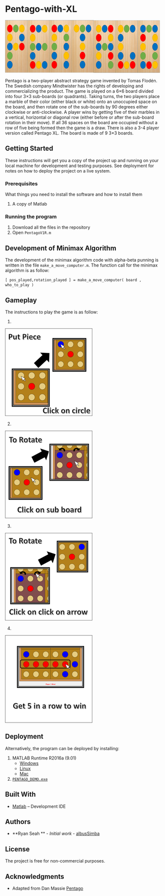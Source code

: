 # Pentago-with-XL
![Alt text](Picture1.png?raw=true)

Pentago is a two-player abstract strategy game invented by Tomas Flodén. The Swedish company Mindtwister has the rights of developing and commercializing the product.  The game is played on a 6×6 board divided into four 3×3 sub-boards (or quadrants). Taking turns, the two players place a marble of their color (either black or white) onto an unoccupied space on the board, and then rotate one of the sub-boards by 90 degrees either clockwise or anti-clockwise. A player wins by getting five of their marbles in a vertical, horizontal or diagonal row (either before or after the sub-board rotation in their move). If all 36 spaces on the board are occupied without a row of five being formed then the game is a draw.  There is also a 3-4 player version called Pentago XL. The board is made of 9 3×3 boards.

## Getting Started

These instructions will get you a copy of the project up and running on your local machine for development and testing purposes. See deployment for notes on how to deploy the project on a live system.

### Prerequisites

What things you need to install the software and how to install them

1) A copy of Matlab

### Running the program

1) Download all the files in the repository
2) Open `PentagoV1R.m` 

## Development of Minimax Algorithm

The development of the minimax algorithm code with alpha-beta punning is written in the file  `make_a_move_computer.m`.
The function call for the minimax algorithm is as follow:
```
[ pos_played,rotation_played ] = make_a_move_computer( board , who_to_play )
```
## Gameplay
The instructions to play the game is as follow:

1)
  ![Alt text](Instuction1.png?raw=true)

2)
  ![Alt text](Instuction2.png?raw=true)

3)
  ![Alt text](Instuction3.png?raw=true)

4)
  ![Alt text](Instuction4.png?raw=true)

## Deployment

Alternatively, the program can be deployed by installing:
1) MATLAB Runtime R2016a (9.01)  
    * [Windows](http://ssd.mathworks.com/supportfiles/downloads/R2016a/deployment_files/R2016a/installers/win64/MCR_R2016a_win64_installer.exe)
    * [Linux](http://ssd.mathworks.com/supportfiles/downloads/R2016a/deployment_files/R2016a/installers/glnxa64/MCR_R2016a_glnxa64_installer.zip)
    * [Mac](http://ssd.mathworks.com/supportfiles/downloads/R2016a/deployment_files/R2016a/installers/maci64/MCR_R2016a_maci64_installer.zip)
2) [`PENTAGO_DEMO.exe`](https://github.com/albusSimba/Pentago-with-XL/raw/master/PENTAGO_DEMO/for_testing/PENTAGO_DEMO.exe) 

## Built With

* [Matlab]( https://www.mathworks.com/?s_tid=gn_logo) – Development IDE 

## Authors
* **Ryan Seah ** - *Initial work* - [albusSimba]( https://github.com/albusSimba)
## License
The project is free for non-commercial purposes.
## Acknowledgments

* Adapted from Dan Massie [Pentago]( https://www.mathworks.com/matlabcentral/fileexchange/20636-pentago?requestedDomain=www.mathworks.com)


